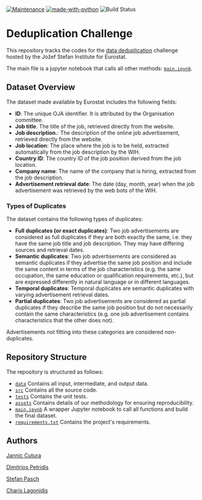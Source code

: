 [![Maintenance](https://img.shields.io/badge/Maintained%3F-yes-green.svg)](https://GitHub.com/Naereen/StrapDown.js/graphs/commit-activity) [![made-with-python](https://img.shields.io/badge/Made%20with-Python-1f425f.svg)](https://www.python.org/)
 ![Build Status](https://github.com/Dim10p/deduplication-challenge/actions/workflows/unit-tests.yml/badge.svg)

# Deduplication Challenge

This repository tracks the codes for the [data deduplication](https://statistics-awards.eu/competitions/4#learn_the_details) challenge hosted by the Jožef Stefan Institute for Eurostat.

The main file is a jupyter notebook that calls all other methods: [`main.ipynb`](main.ipynb).

## Dataset Overview

The dataset made available by Eurostat includes the following fields:

 - **ID**: The unique OJA identifier. It is attributed by the Organisation committee.
 - **Job title**. The title of the job, retrieved directly from the website.
 - **Job description.**: The description of the online job advertisement, retrieved directly from the website.
 - **Job location**: The place where the job is to be held, extracted automatically from the job description by the WIH.
 - **Country ID**: The country ID of the job position derived from the job location.
 - **Company name**: The name of the company that is hiring, extracted from the job description.
 - **Advertisement retrieval date**: The date (day, month, year) when the job advertisement was retrieved by the web bots of the WIH.

### Types of Duplicates

The dataset contains the following types of duplicates:

 - **Full duplicates (or exact duplicates)**: Two job advertisements are considered as full duplicates if they are both exactly the same, i.e. they have the same job title and job description. They may have differing sources and retrieval dates.
 - **Semantic duplicates**: Two job advertisements are considered as semantic duplicates if they advertise the same job position and include the same content in terms of the job characteristics (e.g. the same occupation, the same education or qualification requirements, etc.), but are expressed differently in natural language or in different languages.
- **Temporal duplicates**: Temporal duplicates are semantic duplicates with varying advertisement retrieval dates.
- **Partial duplicates**: Two job advertisements are considered as partial duplicates if they describe the same job position but do not necessarily contain the same characteristics (e.g. one job advertisement contains characteristics that the other does not).

Advertisements not fitting into these categories are considered non-duplicates.

## Repository Structure
The repository is structured as follows: 

 - [`data`](data/) Contains all input, intermediate, and output data.
 - [`src`](src/) Contains all the source code.
 - [`tests`](tests/) Contains the unit tests.
 - [`assets`](assets/) Contains details of our methodology for ensuring reproducibility.
 - [`main.ipynb`](main.ipynb) A wrapper Jupyter notebook to call all functions and build the final dataset.
 - [`requirements.txt`](requirements.txt) Contains the project's requirements.


## Authors
[Jannic Cutura](https://github.com/JannicCutura)

[Dimitrios Petridis](https://github.com/dim10P)

[Stefan Pasch](https://github.com/Stefan-Pasch)

[Charis Lagonidis](https://github.com/charlago)
